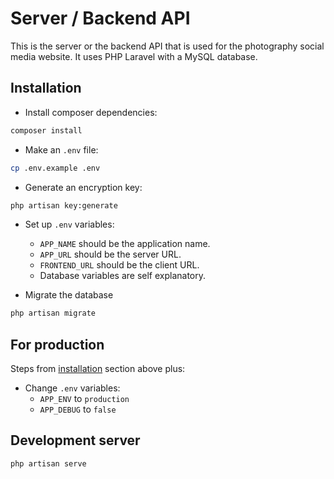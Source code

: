 # Server / Backend API

This is the server or the backend API that is used for the photography social media website. It uses PHP Laravel with a MySQL database.

## Installation

-   Install composer dependencies:

```bash
composer install
```

-   Make an `.env` file:

```bash
cp .env.example .env
```

-   Generate an encryption key:

```bash
php artisan key:generate
```

-   Set up `.env` variables:

    -   `APP_NAME` should be the application name.
    -   `APP_URL` should be the server URL.
    -   `FRONTEND_URL` should be the client URL.
    -   Database variables are self explanatory.

-   Migrate the database
```bash
php artisan migrate
```

## For production

Steps from [installation](#installation) section above plus:

-   Change `.env` variables:
    -   `APP_ENV` to `production`
    -   `APP_DEBUG` to `false`

## Development server

```bash
php artisan serve
```
